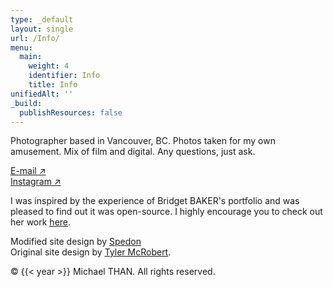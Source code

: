 ```yaml
---
type: _default
layout: single
url: /Info/
menu:
  main:
    weight: 4
    identifier: Info
    title: Info
unifiedAlt: ''
_build:
  publishResources: false
---
```


Photographer based in Vancouver, BC. Photos taken for my own amusement. Mix of film and digital. Any questions, just ask.

[E-mail ↗](mailto:g3apples@gmail.com)<br>
[Instagram ↗](https://www.instagram.com/rnichael/)

I was inspired by the experience of Bridget BAKER's portfolio and was pleased to find out it was open-source. I highly encourage you to check out her work <u>[here](https://bridget.pictures/)</u>.

Modified site design by <u>[Spedon](https://github.com/Sped0n)</u><br>
Original site design by <u>[Tyler McRobert](https://tylermcrobert.com)</u>.

&copy; {{< year >}} Michael THAN. All rights reserved.
